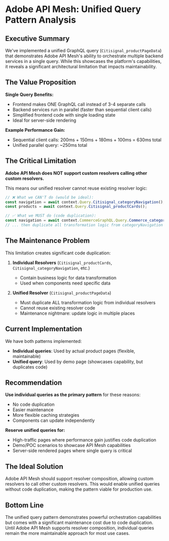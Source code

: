 # Adobe API Mesh: Unified Query Pattern Analysis

## Executive Summary

We've implemented a unified GraphQL query (`Citisignal_productPageData`) that demonstrates Adobe API Mesh's ability to orchestrate multiple backend services in a single query. While this showcases the platform's capabilities, it reveals a significant architectural limitation that impacts maintainability.

## The Value Proposition

**Single Query Benefits:**
- Frontend makes ONE GraphQL call instead of 3-4 separate calls
- Backend services run in parallel (faster than sequential client calls)
- Simplified frontend code with single loading state
- Ideal for server-side rendering

**Example Performance Gain:**
- Sequential client calls: 200ms + 150ms + 180ms + 100ms = 630ms total
- Unified parallel query: ~250ms total

## The Critical Limitation

**Adobe API Mesh does NOT support custom resolvers calling other custom resolvers.**

This means our unified resolver cannot reuse existing resolver logic:

```javascript
// ❌ What we CAN'T do (would be ideal):
const navigation = await context.Query.Citisignal_categoryNavigation();
const products = await context.Query.Citisignal_productCards();

// ✅ What we MUST do (code duplication):
const navigation = await context.CommerceGraphQL.Query.Commerce_categoryList();
// ... then duplicate all transformation logic from categoryNavigation resolver
```

## The Maintenance Problem

This limitation creates significant code duplication:

1. **Individual Resolvers** (`Citisignal_productCards`, `Citisignal_categoryNavigation`, etc.)
   - Contain business logic for data transformation
   - Used when components need specific data

2. **Unified Resolver** (`Citisignal_productPageData`)
   - Must duplicate ALL transformation logic from individual resolvers
   - Cannot reuse existing resolver code
   - Maintenance nightmare: update logic in multiple places

## Current Implementation

We have both patterns implemented:
- **Individual queries**: Used by actual product pages (flexible, maintainable)
- **Unified query**: Used by demo page (showcases capability, but duplicates code)

## Recommendation

**Use individual queries as the primary pattern** for these reasons:
- No code duplication
- Easier maintenance
- More flexible caching strategies
- Components can update independently

**Reserve unified queries for:**
- High-traffic pages where performance gain justifies code duplication
- Demo/POC scenarios to showcase API Mesh capabilities
- Server-side rendered pages where single query is critical

## The Ideal Solution

Adobe API Mesh should support resolver composition, allowing custom resolvers to call other custom resolvers. This would enable unified queries without code duplication, making the pattern viable for production use.

## Bottom Line

The unified query pattern demonstrates powerful orchestration capabilities but comes with a significant maintenance cost due to code duplication. Until Adobe API Mesh supports resolver composition, individual queries remain the more maintainable approach for most use cases.